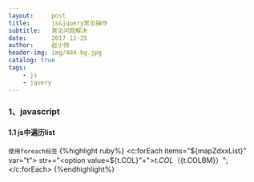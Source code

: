 ```yaml
---
layout:     post
title:      js&jquery常见操作
subtitle:   常见问题解决
date:       2017-11-25
author:     赵小恒
header-img: img/404-bg.jpg
catalog: true
tags:
    - js
    - jquery
---
```


### 1、javascript

#### 1.1 js中遍历list

`使用foreach标签`
{%highlight ruby%}
<c:forEach items="${mapZdxxList}" var="t">
	str+="<option value=${t.COL}"+">${t.COL}（${t.COLBM}）</option>";
</c:forEach>
{%endhighlight%}
